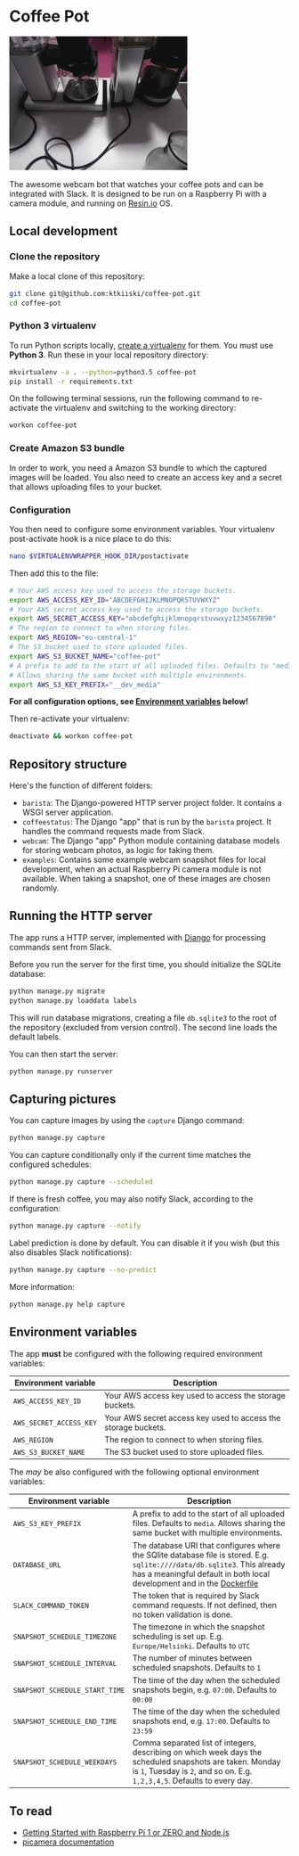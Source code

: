 # Coffee Pot

![Coffee Pot](examples/snapshots/2016-10-13_05.54.10.077663.jpg)

The awesome webcam bot that watches your coffee pots and can be integrated with Slack.
It is designed to be run on a Raspberry Pi with a camera module, and running on [Resin.io](resin.io) OS.

## Local development

### Clone the repository

Make a local clone of this repository:

```bash
git clone git@github.com:ktkiiski/coffee-pot.git
cd coffee-pot
```

### Python 3 virtualenv

To run Python scripts locally, [create a virtualenv](http://virtualenvwrapper.readthedocs.io/en/latest/) for them. You must use **Python 3**. Run these in your local repository directory:

```bash
mkvirtualenv -a . --python=python3.5 coffee-pot
pip install -r requirements.txt
```

On the following terminal sessions, run the following command to re-activate the virtualenv and switching to the working directory:

```bash
workon coffee-pot
```

### Create Amazon S3 bundle

In order to work, you need a Amazon S3 bundle to which the captured images will be loaded. You also need to create an access key and a secret that allows uploading files to your bucket.

### Configuration

You then need to configure some environment variables.
Your virtualenv post-activate hook is a nice place to do this:

```bash
nano $VIRTUALENVWRAPPER_HOOK_DIR/postactivate
```

Then add this to the file:

```bash
# Your AWS access key used to access the storage buckets.
export AWS_ACCESS_KEY_ID="ABCDEFGHIJKLMNOPQRSTUVWXYZ"
# Your AWS secret access key used to access the storage buckets.
export AWS_SECRET_ACCESS_KEY="abcdefghijklmnopqrstuvwxyz1234567890"
# The region to connect to when storing files.
export AWS_REGION="eu-central-1"
# The S3 bucket used to store uploaded files.
export AWS_S3_BUCKET_NAME="coffee-pot"
# A prefix to add to the start of all uploaded files. Defaults to "media".
# Allows sharing the same bucket with multiple environments.
export AWS_S3_KEY_PREFIX="__dev_media"
```

**For all configuration options, see [Environment variables](#environment-variables) below!**

Then re-activate your virtualenv:

```bash
deactivate && workon coffee-pot
```

## Repository structure

Here's the function of different folders:

- `barista`: The Django-powered HTTP server project folder. It contains a WSGI server application.
- `coffeestatus`: The Django "app" that is run by the `barista` project. It handles the command requests made from Slack.
- `webcam`: The Django "app" Python module containing database models for storing webcam photos, as logic for taking them.
- `examples`: Contains some example webcam snapshot files for local development, when an actual Raspberry Pi camera module is not available. When taking a snapshot, one of these images are chosen randomly.

## Running the HTTP server

The app runs a HTTP server, implemented with [Django](https://www.djangoproject.com/) for processing commands sent from Slack.

Before you run the server for the first time, you should initialize the SQLite database:

```bash
python manage.py migrate
python manage.py loaddata labels
```

This will run database migrations, creating a file `db.sqlite3` to the root of the repository (excluded from version control).
The second line loads the default labels.

You can then start the server:

```bash
python manage.py runserver
```

## Capturing pictures

You can capture images by using the `capture` Django command:

```bash
python manage.py capture
```

You can capture conditionally only if the current time matches the configured schedules:

```bash
python manage.py capture --scheduled
```

If there is fresh coffee, you may also notify Slack, according to the configuration:

```bash
python manage.py capture --notify
```

Label prediction is done by default. You can disable it if you wish (but this also disables Slack notifications):

```bash
python manage.py capture --no-predict
```

More information:

```bash
python manage.py help capture
```

## Environment variables

The app **must** be configured with the following required environment variables:

Environment variable | Description
---------------------|------------
`AWS_ACCESS_KEY_ID` | Your AWS access key used to access the storage buckets.
`AWS_SECRET_ACCESS_KEY` | Your AWS secret access key used to access the storage buckets.
`AWS_REGION` | The region to connect to when storing files.
`AWS_S3_BUCKET_NAME` | The S3 bucket used to store uploaded files.

The _may_ be also configured with the following optional environment variables:

Environment variable | Description
---------------------|------------
`AWS_S3_KEY_PREFIX` | A prefix to add to the start of all uploaded files. Defaults to `media`. Allows sharing the same bucket with multiple environments.
`DATABASE_URL` | The database URI that configures where the SQlite database file is stored. E.g. `sqlite:////data/db.sqlite3`. This already has a meaningful default in both local development and in the [Dockerfile](./Dockerfile.template)
`SLACK_COMMAND_TOKEN` | The token that is required by Slack command requests. If not defined, then no token validation is done.
`SNAPSHOT_SCHEDULE_TIMEZONE` | The timezone in which the snapshot scheduling is set up. E.g. `Europe/Helsinki`. Defaults to `UTC`
`SNAPSHOT_SCHEDULE_INTERVAL` | The number of minutes between scheduled snapshots. Defaults to `1`
`SNAPSHOT_SCHEDULE_START_TIME` | The time of the day when the scheduled snapshots begin, e.g. `07:00`. Defaults to `00:00`
`SNAPSHOT_SCHEDULE_END_TIME` | The time of the day when the scheduled snapshots end, e.g. `17:00`. Defaults to `23:59`
`SNAPSHOT_SCHEDULE_WEEKDAYS` | Comma separated list of integers, describing on which week days the scheduled snapshots are taken. Monday is `1`, Tuesday is `2`, and so on. E.g. `1,2,3,4,5`. Defaults to every day.

## To read

- [Getting Started with Raspberry Pi 1 or ZERO and Node.js](https://docs.resin.io/raspberrypi/nodejs/getting-started/)
- [picamera documentation](http://picamera.readthedocs.org/en/release-1.8/)
